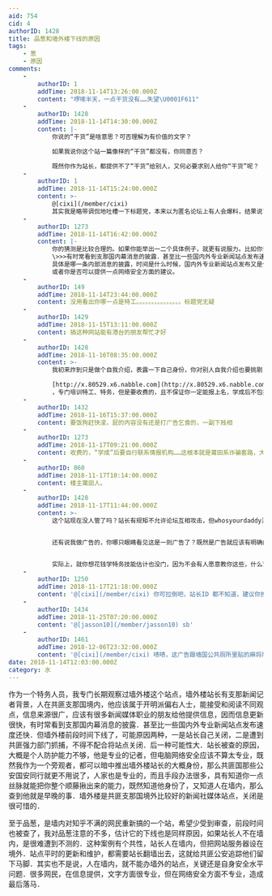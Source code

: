 ```yaml
---
aid: 754
cid: 4
authorID: 1428
title: 品葱和墙外楼下线的原因
tags:
    - 葱
    - 原因
comments:
    -
        authorID: 1
        addTime: 2018-11-14T13:26:00.000Z
        content: "啰嗦半天，一点干货没有……失望\U0001F611"
    -
        authorID: 1428
        addTime: 2018-11-14T14:30:00.000Z
        content: |-
            你说的“干货”是啥意思？可否理解为有价值的文字？

            如果我说你这个站一篇像样的“干货”都没有，你同意否？

            既然你作为站长，都提供不了“干货”给别人，又何必要求别人给你“干货”呢？
    -
        authorID: 1
        addTime: 2018-11-14T15:24:00.000Z
        content: >-
            @[cixi](/member/cixi)
            其实我是略带调侃地吐槽一下标题党，本来以为匿名论坛上有人会爆料，结果说了那么多，只有可能，我猜之类的……
    -
        authorID: 1273
        addTime: 2018-11-14T16:42:00.000Z
        content: |-
            你的猜测是比较合理的。如果你能举出一二个具体例子，就更有说服力。比如你说：  
            \>>>有时常看到支那国内幕消息的披露．甚至比一些国内外专业新闻站点发布速度还快  
            具体是哪一条内部消息的披露，时间是什么时候，国内外专业新闻站点发布又是什么时候？  
            或者你是否可以提供一点网络安全方面的建议。
    -
        authorID: 149
        addTime: 2018-11-14T23:44:00.000Z
        content: 没用看出你哪一点是特工。。。。。。。。。。。。。。。标题党无疑
    -
        authorID: 1429
        addTime: 2018-11-15T13:11:00.000Z
        content: 搞这种网站能有港台的朋友帮忙才好
    -
        authorID: 1428
        addTime: 2018-11-16T08:35:00.000Z
        content: >-
            我初来炸到只是做个自我介绍，表露一下自己身份，你对别人自我介绍也要挑剔？那我如果说我是网络爱好者你是不是也要说“没看出你哪一点是网络爱好者...”，对于这些没事找茬的支那网民啥也不想多说了。给个站你自己去看  

            [http://x.80529.x6.nabble.com](http://x.80529.x6.nabble.com)
            ，专门培训特工、特务，但是要收费的，且不保证你一定能报上名，学成后不包找工作，你学成后需要自行联系海外／其它国家情报机构。
    -
        authorID: 1432
        addTime: 2018-11-16T15:37:00.000Z
        content: 要饭狗赶快滚，屁的内容没有还是打广告乞食的，一副下贱相
    -
        authorID: 1273
        addTime: 2018-11-17T09:21:00.000Z
        content: 收费的，“学成”后要自行联系情报机构……这根本就是莆田系诈骗套路，大家警惕。
    -
        authorID: 860
        addTime: 2018-11-17T10:14:00.000Z
        content: 楼主莆田人。
    -
        authorID: 1428
        addTime: 2018-11-17T11:44:00.000Z
        content: >-
            这个站现在没人管了吗？站长有规矩不允许论坛互相攻击，但whosyourdaddy注册ID进来第一个帖子就骂人，无端攻击站友，站长处理没有？不处理就表明容许大家以后互相骂战。支那这些网络暴民懂不懂一点对人的礼貌和尊重？你们如果就这种素质那支那人也真没救了！


            还有说我做广告的，你哪只眼睛看见这是一则广告了？既然是广告就应该有明确的收费帖子，请你去把那广告帖找出来！哪里让你报名了，收多少钱了？你要是找不出来就请自己扇自己两个嘴巴，因为你血口喷人！站长说要找干货，有人也怀疑我的身份，我就提供一点信息，告诉大家我是反共前线的会员，作为对自我介绍的证明，反共前线这个网站的成立比这个站要早很多，还不至于跑这来做广告吧。我说那里提供培训只是提供一点信息，没想到你们这帮人还蹬鼻子上脸了，不提供你信息，说没有干货，提供了你信息吧，又说别人是广告帖要饭的。所以啊，这算不算很贱呢。


            实际上，就你想花钱学特务技能估计也没门，因为不会有人愿意教你这些，什么莆田系诈骗套路都是扯蛋，稍微动点脑子想想就明白，想骗钱随便找点别的事不好，既安全又容易，人家非要做个反共站来骗你钱吗，也许你们自己就是在网上干诈骗的，骗习惯了就以为别人做什么都会来骗你？这叫以小人心度君子腹，可以判断都是一帮五毛来搅场的。
    -
        authorID: 1250
        addTime: 2018-11-17T21:18:00.000Z
        content: '@[cixi](/member/cixi) 你可拉倒吧，站长ID 都不知道，建议你换个论坛。几个小号换着发言，国外5毛应该给你加个鸡腿。'
    -
        authorID: 1434
        addTime: 2018-11-25T07:20:00.000Z
        content: '@[jasson10](/member/jasson10) sb'
    -
        authorID: 1461
        addTime: 2018-12-06T23:32:00.000Z
        content: '@[cixi](/member/cixi) 啧啧，这广告跟墙国公共厕所里贴的麻将牌九秘籍培训有何区别'
date: 2018-11-14T12:03:00.000Z
category: 水
---
```


作为一个特务人员，我专门长期观察过墙外楼这个站点，墙外楼站长有支那新闻记者背景，人在共匪支那国境内，他应该属于开明派偏右人士，能接受和阅读不同观点，信息来源很广，应该有很多新闻媒体职业的朋友给他提供信息，因而信息更新很快，有时常看到支那国内幕消息的披露．甚至比一些国内外专业新闻站点发布速度还快．但墙外楼前段时间下线了，可能原因两种，一是站长自己关闭，二是遭到共匪强力部门抓捕，不得不配合将站点关闭．后一种可能性大．站长被查的原因，大概是个人防护能力不够，他是专业的记者，但电脑网络安全应该不算太专业，既然我作为一个旁观者，都可以暗中推出墙外楼站长的大概身份，那么共匪国那些公安国安同行就更不用说了，人家也是专业的，而且手段办法很多，具有知道你一点丝脉就能把你整个顺藤揪出来的能力，既然知道他身份了，又知道人在墙内，那么查到他就是早晚的事．墙外楼是共匪支那国境外比较好的新闻社媒体站点，关闭是很可惜的．

至于品葱，是墙内对知乎不满的网民重新搞的一个站，希望少受到审查，前段时间也被查了，我对品葱注意的不多，估计它的下线也是同样原因，如果站长人不在墙内，是很难遭到不测的．这种案例有个共性，站长人在墙内，但把网站服务器设在境外．站点平时的更新和维护，都需要站长翻墙出去，这就给共匪公安追踪他们留下马脚．其实也不是说，人在墙内，就不能办墙外的站点，关键还是自身安全水平问题．很多网民，在信息提供，文字方面很专业，但在网络安全方面不专业，造成最后落马．

